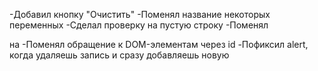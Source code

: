 -Добавил кнопку "Очистить"
-Поменял название некоторых переменных
-Сделал проверку на пустую строку
-Поменял <p> на <span>
-Поменял обращение к DOM-элементам через id
-Пофиксил alert, когда удаляешь запись и сразу добавляешь новую
